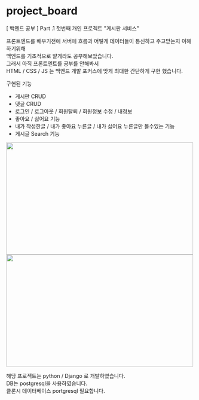 # project_board
[ 백엔드 공부 ] Part .1  첫번째 개인 프로젝트  "게시판 서비스" 

프론트엔드를 배우기전에 서버에 흐름과 어떻게 데이터들이 통신하고 주고받는지 이해하기위해  
백엔드를 기초적으로 얕게라도 공부해보았습니다.  
그래서 아직 프론트엔트를 공부를 안해봐서    
HTML / CSS / JS 는 백엔드 개발 포커스에 맞게 최대한 간단하게 구현 했습니다.  

구현된 기능 
- 게시판 CRUD 
- 댓글 CRUD
- 로그인 / 로그아웃 / 회원탈퇴 / 회원정보 수정 / 내정보
- 좋아요 / 싫어요 기능
- 내가 작성한글 / 내가 좋아요 누른글 / 내가 싫어요 누른글만 볼수있는 기능
- 게시글 Search 기능


<img src="https://user-images.githubusercontent.com/76981768/106838555-e1fb1200-66df-11eb-907e-6d6b83726d25.png" width="500" height="300">
<img src="https://user-images.githubusercontent.com/76981768/106838562-e3c4d580-66df-11eb-9c6b-8ce9dd2f71ba.png" width="500" height="300">

해당 프로젝트는 python / Django 로 개발하였습니다.  
DB는 postgresql을 사용하였습니다.  
클론시 데이터베이스 portgresql 필요합니다.  

